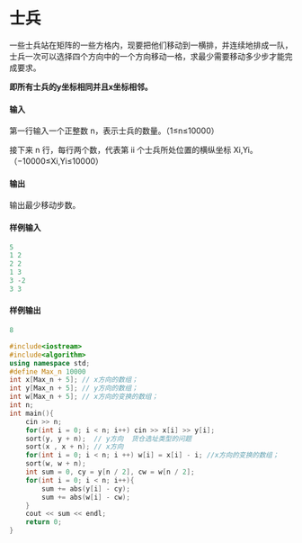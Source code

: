 # 士兵

 一些士兵站在矩阵的一些方格内，现要把他们移动到一横排，并连续地排成一队，士兵一次可以选择四个方向中的一个方向移动一格，求最少需要移动多少步才能完成要求。

 **即所有士兵的y坐标相同并且x坐标相邻。**

#### 输入

 第一行输入一个正整数 n，表示士兵的数量。（1≤n≤10000）

 接下来 n 行，每行两个数，代表第 ii 个士兵所处位置的横纵坐标 Xi,Yi。（−10000≤Xi,Yi≤10000）

#### 输出

 输出最少移动步数。

#### 样例输入

```c++
5
1 2
2 2
1 3
3 -2
3 3
```

#### 样例输出

```c++
8
```

```c++
#include<iostream>
#include<algorithm>
using namespace std;
#define Max_n 10000 
int x[Max_n + 5]; // x方向的数组；
int y[Max_n + 5]; // y方向的数组；
int w[Max_n + 5]; // x方向的变换的数组；
int n;
int main(){
    cin >> n;
    for(int i = 0; i < n; i++) cin >> x[i] >> y[i];
    sort(y, y + n);  // y方向  货仓选址类型的问题
    sort(x , x + n); // x方向  
    for(int i = 0; i < n; i ++) w[i] = x[i] - i; //x方向的变换的数组；
    sort(w, w + n);
    int sum = 0, cy = y[n / 2], cw = w[n / 2];
    for(int i = 0; i < n; i++){
        sum += abs(y[i] - cy);
        sum += abs(w[i] - cw);
    }
    cout << sum << endl;
    return 0;
}
```

